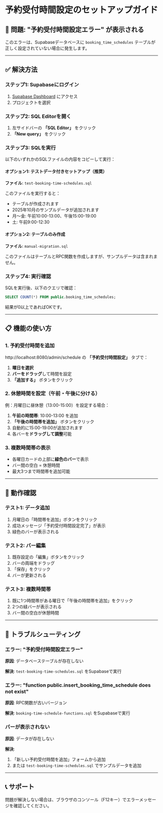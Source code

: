 # 予約受付時間設定のセットアップガイド

## 🔧 問題: "予約受付時間設定エラー" が表示される

このエラーは、Supabaseデータベースに `booking_time_schedules` テーブルが正しく設定されていない場合に発生します。

---

## ✅ 解決方法

### ステップ1: Supabaseにログイン

1. [Supabase Dashboard](https://app.supabase.com) にアクセス
2. プロジェクトを選択

### ステップ2: SQL Editorを開く

1. 左サイドバーの **「SQL Editor」** をクリック
2. **「New query」** をクリック

### ステップ3: SQLを実行

以下のいずれかのSQLファイルの内容をコピーして実行：

#### オプション1: テストデータ付きセットアップ（推奨）

**ファイル**: `test-booking-time-schedules.sql`

このファイルを実行すると：
- テーブルが作成されます
- 2025年10月のサンプルデータが追加されます
- 月〜金: 午前10:00-13:00、午後15:00-19:00
- 土: 午前9:00-12:30

#### オプション2: テーブルのみ作成

**ファイル**: `manual-migration.sql`

このファイルはテーブルとRPC関数を作成しますが、サンプルデータは含まれません。

### ステップ4: 実行確認

SQLを実行後、以下のクエリで確認：

```sql
SELECT COUNT(*) FROM public.booking_time_schedules;
```

結果が0以上であればOKです。

---

## 📋 機能の使い方

### 1. 予約受付時間を追加

http://localhost:8080/admin/schedule の **「予約受付時間設定」** タブで：

1. **曜日を選択**
2. **バーをドラッグ**して時間を設定
3. **「追加する」** ボタンをクリック

### 2. 休憩時間を設定（午前・午後に分ける）

例：月曜日に昼休憩（13:00-15:00）を設定する場合：

1. **午前の時間帯**: 10:00-13:00 を追加
2. **「午後の時間帯を追加」** ボタンをクリック
3. 自動的に15:00-19:00が追加されます
4. 各バーを**ドラッグして調整**可能

### 3. 複数時間帯の表示

- 各曜日カードの上部に**緑色のバー**で表示
- バー間の空白 = 休憩時間
- 最大3つまで時間帯を追加可能

---

## 🎯 動作確認

### テスト1: データ追加

1. 月曜日の「時間帯を追加」ボタンをクリック
2. 成功メッセージ「予約受付時間設定完了」が表示
3. 緑色のバーが表示される

### テスト2: バー編集

1. 既存設定の「編集」ボタンをクリック
2. バーの両端をドラッグ
3. 「保存」をクリック
4. バーが更新される

### テスト3: 複数時間帯

1. 既に1つ時間帯がある曜日で「午後の時間帯を追加」をクリック
2. 2つの緑バーが表示される
3. バー間の空白が休憩時間

---

## 🐛 トラブルシューティング

### エラー: "予約受付時間設定エラー"

**原因**: データベーステーブルが存在しない

**解決**: `test-booking-time-schedules.sql` をSupabaseで実行

### エラー: "function public.insert_booking_time_schedule does not exist"

**原因**: RPC関数が古いバージョン

**解決**: `booking-time-schedule-functions.sql` をSupabaseで実行

### バーが表示されない

**原因**: データが存在しない

**解決**: 
1. 「新しい予約受付時間を追加」フォームから追加
2. または `test-booking-time-schedules.sql` でサンプルデータを追加

---

## 📞 サポート

問題が解決しない場合は、ブラウザのコンソール（F12キー）でエラーメッセージを確認してください。




